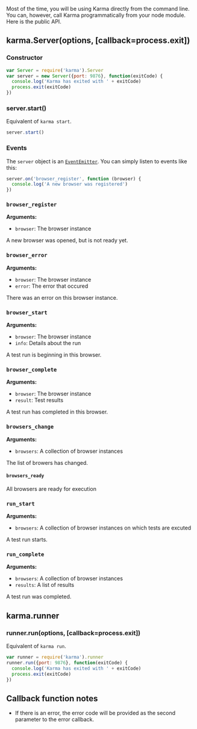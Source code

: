 Most of the time, you will be using Karma directly from the command line.
You can, however, call Karma programmatically from your node module. Here is the public API.


## karma.Server(options, [callback=process.exit])

### Constructor

```javascript
var Server = require('karma').Server
var server = new Server({port: 9876}, function(exitCode) {
  console.log('Karma has exited with ' + exitCode)
  process.exit(exitCode)
})
```

### **server.start()**

Equivalent of `karma start`.

```javascript
server.start()
```

### Events

The `server` object is an [`EventEmitter`](https://nodejs.org/docs/latest/api/events.html#events_class_events_eventemitter). You can simply listen to events like this:

```javascript
server.on('browser_register', function (browser) {
  console.log('A new browser was registered')
})
```

### `browser_register`
**Arguments:**

* `browser`: The browser instance

A new browser was opened, but is not ready yet.

### `browser_error`
**Arguments:**

* `browser`: The browser instance
* `error`: The error that occured

There was an error on this browser instance.

### `browser_start`
**Arguments:**

* `browser`: The browser instance
* `info`: Details about the run

A test run is beginning in this browser.

### `browser_complete`
**Arguments:**

* `browser`: The browser instance
* `result`: Test results

A test run has completed in this browser.

### `browsers_change`
**Arguments:**

* `browsers`: A collection of browser instances

The list of browers has changed.

#### `browsers_ready`

All browsers are ready for execution

### `run_start`
**Arguments:**

* `browsers`: A collection of browser instances on which tests are excuted

A test run starts.

### `run_complete`
**Arguments:**

* `browsers`: A collection of browser instances
* `results`: A list of results

A test run was completed.

## karma.runner

### **runner.run(options, [callback=process.exit])**

Equivalent of `karma run`.

```javascript
var runner = require('karma').runner
runner.run({port: 9876}, function(exitCode) {
  console.log('Karma has exited with ' + exitCode)
  process.exit(exitCode)
})
```

## Callback function notes

- If there is an error, the error code will be provided as the second parameter to the error callback.
